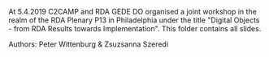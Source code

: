 At 5.4.2019 C2CAMP and RDA GEDE DO organised a joint workshop in the realm of the RDA Plenary P13 in Philadelphia under the title "Digital Objects - from RDA Results towards Implementation". This folder contains all slides.

Authors: Peter Wittenburg & Zsuzsanna Szeredi

